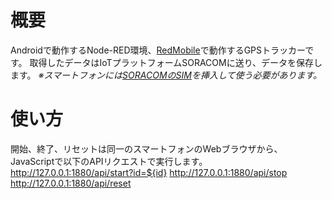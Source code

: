 # 概要
Androidで動作するNode-RED環境、[RedMobile](https://play.google.com/store/apps/details?id=com.okhiroyuki.redmobile&hl=ja)で動作するGPSトラッカーです。
取得したデータはIoTプラットフォームSORACOMに送り、データを保存します。
*※スマートフォンには[SORACOMのSIM](https://soracom.jp/services/air/cellular/)を挿入して使う必要があります。*

# 使い方
開始、終了、リセットは同一のスマートフォンのWebブラウザから、JavaScriptで以下のAPIリクエストで実行します。
http://127.0.0.1:1880/api/start?id=${id}
http://127.0.0.1:1880/api/stop
http://127.0.0.1:1880/api/reset
